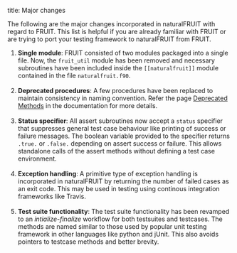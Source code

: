 title: Major changes

The following are the major changes incorporated in naturalFRUIT with regard to FRUIT. This list is helpful if you are already familiar with FRUIT or are trying to port your testing framework to naturalFRUIT from FRUIT.

1. **Single module**: FRUIT consisted of two modules packaged into a single file. Now, the `fruit_util` module has been removed and necessary subroutines have been included inside the `[[naturalfruit]]` module contained in the file `naturalfruit.f90`.</br></br>
2. **Deprecated procedures**: A few procedures have been replaced to maintain consistency in naming convention. Refer the page [Deprecated Methods](https://cibinjoseph.github.io/naturalFRUIT/page/DeprecatedProcedures/index.html) in the documentation for more details.</br></br>
3. **Status specifier**: All assert subroutines now accept a `status` specifier that suppresses general test case behaviour like printing of success or failure messages. The boolean variable provided to the specifier returns `.true.` or `.false.` depending on assert success or failure. This allows standalone calls of the assert methods without defining a test case environment.</br></br>
4. **Exception handling**: A primitive type of exception handling is incorporated in naturalFRUIT by returning the number of failed cases as an exit code. This may be used in testing using continous integration frameworks like Travis.</br></br>
5. **Test suite functionality**: The test suite functionality has been revamped to an *intialize*-*finalize* workflow for both testsuites and testcases. The methods are named similar to those used by popular unit testing framework in other languages like python and jUnit. This also avoids pointers to testcase methods and better brevity.</br></br>

